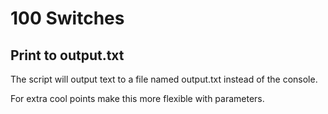 # 100 Switches

## Print to output.txt

The script will output text to a file named output.txt instead of the console.

For extra cool points make this more flexible with parameters.